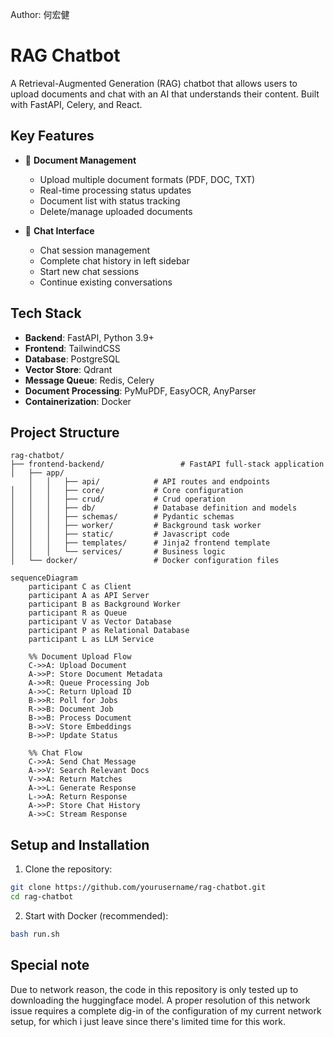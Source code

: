 Author: 何宏健

# RAG Chatbot

A Retrieval-Augmented Generation (RAG) chatbot that allows users to upload documents and chat with an AI that understands their content. Built with FastAPI, Celery, and React.

## Key Features

- 📑 **Document Management**
  - Upload multiple document formats (PDF, DOC, TXT)
  - Real-time processing status updates
  - Document list with status tracking
  - Delete/manage uploaded documents

- 💬 **Chat Interface**
  - Chat session management
  - Complete chat history in left sidebar
  - Start new chat sessions
  - Continue existing conversations


## Tech Stack

- **Backend**: FastAPI, Python 3.9+
- **Frontend**: TailwindCSS
- **Database**: PostgreSQL
- **Vector Store**: Qdrant
- **Message Queue**: Redis, Celery
- **Document Processing**: PyMuPDF, EasyOCR, AnyParser
- **Containerization**: Docker

## Project Structure

```
rag-chatbot/
├── frontend-backend/                 # FastAPI full-stack application
│   ├── app/
    │   │   ├── api/            # API routes and endpoints
│   │   │   ├── core/           # Core configuration
│   │   │   ├── crud/           # Crud operation
│   │   │   ├── db/             # Database definition and models
│   │   │   ├── schemas/        # Pydantic schemas
│   │   │   ├── worker/         # Background task worker
│   │   │   ├── static/         # Javascript code
│   │   │   ├── templates/      # Jinja2 frontend template
│   │   │   └── services/       # Business logic
│   └── docker/                 # Docker configuration files
```

```mermaid
sequenceDiagram
    participant C as Client
    participant A as API Server
    participant B as Background Worker
    participant R as Queue
    participant V as Vector Database
    participant P as Relational Database
    participant L as LLM Service
    
    %% Document Upload Flow
    C->>A: Upload Document
    A->>P: Store Document Metadata
    A->>R: Queue Processing Job
    A->>C: Return Upload ID
    B->>R: Poll for Jobs
    R->>B: Document Job
    B->>B: Process Document
    B->>V: Store Embeddings
    B->>P: Update Status
    
    %% Chat Flow
    C->>A: Send Chat Message
    A->>V: Search Relevant Docs
    V->>A: Return Matches
    A->>L: Generate Response
    L->>A: Return Response
    A->>P: Store Chat History
    A->>C: Stream Response
```

## Setup and Installation

1. Clone the repository:
```bash
git clone https://github.com/yourusername/rag-chatbot.git
cd rag-chatbot
```

2. Start with Docker (recommended):
```bash
bash run.sh
```



## Special note

Due to network reason, the code in this repository is only tested up to downloading the huggingface model. A proper resolution of this
network issue requires a complete dig-in of the configuration of my current network setup, for which i just leave since there's limited time for this work.




